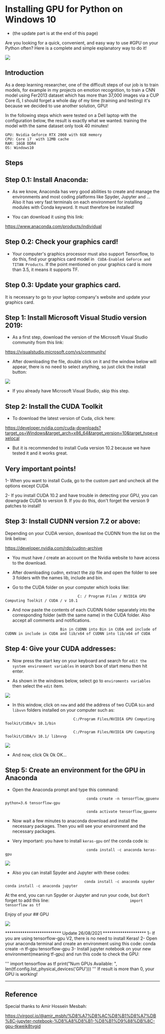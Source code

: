 # Installing GPU for Python on Windows 10 
- (the update part is at the end of this page)

Are you looking for a quick, convenient, and easy way to use #GPU on your Python often?
Here is a complete and simple explanatory way to do it!


![](https://github.com/Mahdidrm/GPU/blob/main/1.jpeg?raw=true)


Introduction
-
As a deep learning researcher, one of the difficult steps of our job is to train models, for example in my projects on emotion recognition, to train a CNN model using Fer2013 dataset which has more than 37,000 images via a CUP Core i5, I should forget a whole day of my time (training and testing) it's because we decided to use another solution, GPU!

In the following steps which were tested on a Dell laptop with the configuration below, the result is exactly what we wanted. training the model with the same dataset only took 40 minutes!
```
GPU: Nvidia Geforce RTX 2060 with 6GB memory 
CPU: Core i7  with 12MB cache 
RAM: 16GB DDR4 
OS: Windows10

```

Steps
-

## Step 0.1: Install Anaconda:

- As we know, Anaconda has very good abilities to create and manage the environments and most coding platforms like Spyder, Jupyter and ... Also it has very fast terminals on each environment for installing modules with Conda keyword. It must therefore be installed!

- You can download it using this link:

https://www.anaconda.com/products/individual

## Step 0.2: Check your graphics card! 

- Your computer's graphics processor must also support Tensorflow, to do this, find your graphics card model in `` CUDA-Enabled GeForce and TITAN Products``. If the point mentioned on your graphics card is more than 3.5, it means it supports TF.

## Step 0.3: Update your graphics card.
It is necessary to go to your laptop company's website and update your graphics card.


## Step 1: Install Microsoft Visual Studio version 2019:

- As a first step, download the version of the Microsoft Visual Studio community from this link:

https://visualstudio.microsoft.com/vs/community/

- After downloading the file, double click on it and the window below will appear, there is no need to select anything, so just click the install button:

![](https://github.com/Mahdidrm/GPU/blob/main/2.png?raw=true)

- If you already have Microsoft Visual Studio, skip this step.

## Step 2: Install the CUDA Toolkit

- To download the latest version of Cuda, click here:

https://developer.nvidia.com/cuda-downloads?target_os=Windows&target_arch=x86_64&target_version=10&target_type=exelocal

- But it is recommended to install Cuda version 10.2 because we have tested it and it works great.

## Very important points!

1- When you want to install Cuda, go to the custom part and uncheck all the options except CUDA

2- If you install CUDA 10.2 and have trouble in detecting your GPU, you can downgrade CUDA to version 9. If you do this, don't forget the version 9 patches to install!

## Step 3: Install CUDNN version 7.2 or above:

Depending on your CUDA version, download the CUDNN from the list on the link below:

https://developer.nvidia.com/rdp/cudnn-archive

- You must have / create an account on the Nvidia website to have access to the download.

- After downloading cudnn, extract the zip file and open the folder to see 3 folders with the names lib, include and bin.

- Go to the CUDA folder on your computer which looks like:

```                                  C: / Program Files / NVIDIA GPU Computing Toolkit / CUDA / v 10.1                                                      ```

- And now paste the contents of each CUDNN folder separately into the corresponding folder (with the same name) in the CUDA folder. Also accept all comments and notifications.

```                          Bin in CUDNN into Bin in CUDA and include of CUDNN in include in CUDA and lib/x64 of CUDNN into lib/x64 of CUDA                            ```


## Step 4: Give your CUDA addresses:

- Now press the start key on your keyboard and search for ```edit the system environment variables``` in search box of start menu then hit enter. 

- As shown in the windows below, select go to ```enviroments variables``` then select the ```edit``` item.

![](https://github.com/Mahdidrm/GPU/blob/main/3.png)

- In this window, click on ```new``` and add the address of two CUDA ```bin``` and ```libvvn``` folders installed on your computer such as:

```                                C:/Program Files/NVIDIA GPU Computing Toolkit/CUDA/v 10.1/bin                                                      ```

```                                C:/Program Files/NVIDIA GPU Computing Toolkit/CUDA/v 10.1/ libnvvp                                                  ```
                             

![](https://github.com/Mahdidrm/GPU/blob/main/4.png?raw=true)

- And now, click Ok Ok OK... 

## Step 5: Create an environment for the GPU in Anaconda

- Open the Anaconda prompt and type this command:

```                                      conda create -n tensorflow_gpuenv python=3.6 tensorflow-gpu                                                               ```

```                                      conda activate tensorflow_gpuenv                                                                                         ```
                                  
- Now wait a few minutes to anaconda download and install the necessary packages. Then you will see your environment and the necessary packages.

- Very important: you have to install ```keras-gpu``` on! the conda code is:

```                                     conda install -c anaconda keras-gpu```

![](https://github.com/Mahdidrm/GPU/blob/main/5.png?raw=true)

- Also you can install Spyder and Jupyter with these codes:

```                                     conda install -c anaconda spyder                                                                                    ```
```                                     conda install -c anaconda jupyter                                                                                   ```
                


At the end, you can run Spyder or Jupyter and run your code, but don't forget to add this line:
```                                     import tensorflow as tf                                                                                             ```



Enjoy of your ## GPU

![](https://github.com/Mahdidrm/GPU/blob/main/7.png?raw=true)


************************** Update 26/08/2021 ********************
1- If you are using tensorflow-gpu V2, there is no need to install Keras! 
2- Open your anaconda terminal and create an environment using this code: 
conda create -n tf-gpu tensorflow-gpu
3- Install  jupyter notebook on your new environment(meaning tf-gpu) and run this code to check the GPU:

'''
import tensorflow as tf
print("Num GPUs Available: ", len(tf.config.list_physical_devices('GPU')))
'''
If result is more than 0, your GPU is working! 

******************************************************************
Reference
-

Special thanks to Amir Hossein Mesbah:

https://virgool.io/@amir_msbh/%D8%A7%D8%AC%D8%B1%D8%A7%DB%8C-jupyter-notebook-%D8%A8%D8%B1-%D8%B1%D9%88%DB%8C-gpu-tkweik8tvgid

